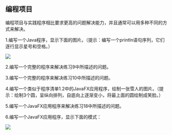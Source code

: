    

## 编程项目

编程项目与实践程序相比要求更高的问题解决能力，并且通常可以用多种不同的方式来解决。

1.编写一个Java程序，显示下面的图片。（提示：编写一个println语句序列，它们逐行显示星号和空格。）

![](../Images/image09490.gif)

2.编写一个完整的程序来解决练习9中所描述的问题。

3.编写一个完整的程序来解决练习10中所描述的问题。

4.编写一个类似于程序清单1.2中的JavaFX应用程序，绘制一张雪人的图片。（提示：绘制3个圆，呈纵向排列，自底向上逐渐变小，将最上面的圆绘制成笑脸。）

5.编写一个JavaFX应用程序来解决练习18中所描述的问题。

6.编写一个JavaFX应用程序，显示下面的模式：

![](0-Assets/Epubook/程序员编程语言经典合集（计算机科学丛书5册套装），javapython编程语言含经典教材龙书《编译原理》%20(Bruce%20Eckel%20%20Alfred%20V.%20Aho%20%20Monica%20S.%20Lam%20etc.)%20(Z-Library)/images/image09491.jpeg)